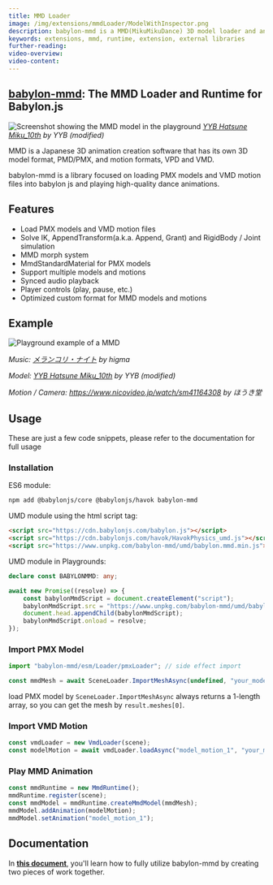 ```yaml
---
title: MMD Loader
image: /img/extensions/mmdLoader/ModelWithInspector.png
description: babylon-mmd is a MMD(MikuMikuDance) 3D model loader and animation runtime for the Babylon.js.
keywords: extensions, mmd, runtime, extension, external libraries
further-reading: 
video-overview: 
video-content: 
---
```


## **[babylon-mmd](https://github.com/noname0310/babylon-mmd)**: The MMD Loader and Runtime for Babylon.js

![Screenshot showing the MMD model in the playground](/img/extensions/mmdLoader/ModelWithInspector.png)
*[YYB Hatsune Miku_10th](https://www.deviantart.com/sanmuyyb/art/YYB-Hatsune-Miku-10th-DL-702119716) by YYB (modified)*

MMD is a Japanese 3D animation creation software that has its own 3D model format, PMD/PMX, and motion formats, VPD and VMD.

babylon-mmd is a library focused on loading PMX models and VMD motion files into babylon js and playing high-quality dance animations.

## Features

- Load PMX models and VMD motion files
- Solve IK, AppendTransform(a.k.a. Append, Grant) and RigidBody / Joint simulation
- MMD morph system
- MmdStandardMaterial for PMX models
- Support multiple models and motions
- Synced audio playback
- Player controls (play, pause, etc.)
- Optimized custom format for MMD models and motions

## Example

![Playground example of a MMD](/img/extensions/mmdLoader/PGScreenshot.png)
<Playground id="#028YR6#41" title="Complete MMD Example" description="Example of a MMD model with a VMD motion file and audio." />

*Music: [メランコリ・ナイト](https://youtu.be/y__uZETTuL8) by higma*

*Model: [YYB Hatsune Miku_10th](https://www.deviantart.com/sanmuyyb/art/YYB-Hatsune-Miku-10th-DL-702119716) by YYB (modified)*

*Motion / Camera: https://www.nicovideo.jp/watch/sm41164308 by ほうき堂*

## Usage

These are just a few code snippets, please refer to the documentation for full usage

### Installation

ES6 module:

```bash
npm add @babylonjs/core @babylonjs/havok babylon-mmd
```

UMD module using the html script tag:

```html
<script src="https://cdn.babylonjs.com/babylon.js"></script>
<script src="https://cdn.babylonjs.com/havok/HavokPhysics_umd.js"></script>
<script src="https://www.unpkg.com/babylon-mmd/umd/babylon.mmd.min.js"></script>
```

UMD module in Playgrounds:

```typescript
declare const BABYLONMMD: any;

await new Promise((resolve) => {
    const babylonMmdScript = document.createElement("script");
    babylonMmdScript.src = "https://www.unpkg.com/babylon-mmd/umd/babylon.mmd.min.js";
    document.head.appendChild(babylonMmdScript);
    babylonMmdScript.onload = resolve;
});
```

### Import PMX Model

<Playground id="#FY1L15#3" title="Import PMX Model" description="Example of importing a PMX model." />

```typescript
import "babylon-mmd/esm/Loader/pmxLoader"; // side effect import

const mmdMesh = await SceneLoader.ImportMeshAsync(undefined, "your_model_path.pmx", undefined, scene).then((result) => result.meshes[0]);
```

load PMX model by `SceneLoader.ImportMeshAsync` always returns a 1-length array, so you can get the mesh by `result.meshes[0]`.

### Import VMD Motion

```typescript
const vmdLoader = new VmdLoader(scene);
const modelMotion = await vmdLoader.loadAsync("model_motion_1", "your_model_motion_path.vmd");
```

### Play MMD Animation

```typescript
const mmdRuntime = new MmdRuntime();
mmdRuntime.register(scene);
const mmdModel = mmdRuntime.createMmdModel(mmdMesh);
mmdModel.addAnimation(modelMotion);
mmdModel.setAnimation("model_motion_1");
```

## Documentation

In **[this document](https://noname0310.github.io/babylon-mmd/)**, you'll learn how to fully utilize babylon-mmd by creating two pieces of work together.
